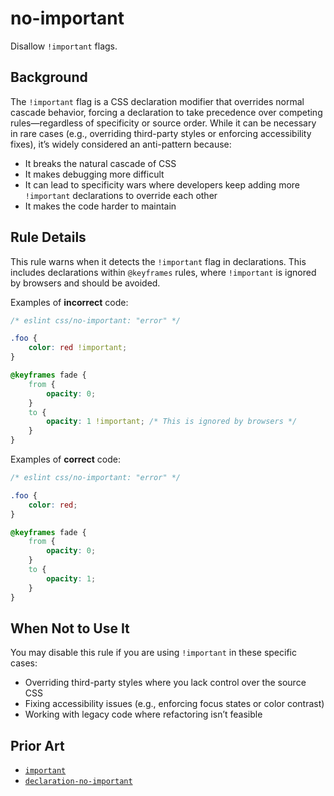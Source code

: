 # no-important

Disallow `!important` flags.

## Background

The `!important` flag is a CSS declaration modifier that overrides normal cascade behavior, forcing a declaration to take precedence over competing rules—regardless of specificity or source order. While it can be necessary in rare cases (e.g., overriding third-party styles or enforcing accessibility fixes), it’s widely considered an anti-pattern because:

- It breaks the natural cascade of CSS
- It makes debugging more difficult
- It can lead to specificity wars where developers keep adding more `!important` declarations to override each other
- It makes the code harder to maintain

## Rule Details

This rule warns when it detects the `!important` flag in declarations. This includes declarations within `@keyframes` rules, where `!important` is ignored by browsers and should be avoided.

Examples of **incorrect** code:

```css
/* eslint css/no-important: "error" */

.foo {
	color: red !important;
}

@keyframes fade {
	from {
		opacity: 0;
	}
	to {
		opacity: 1 !important; /* This is ignored by browsers */
	}
}
```

Examples of **correct** code:

```css
/* eslint css/no-important: "error" */

.foo {
	color: red;
}

@keyframes fade {
	from {
		opacity: 0;
	}
	to {
		opacity: 1;
	}
}
```

## When Not to Use It

You may disable this rule if you are using `!important` in these specific cases:

- Overriding third-party styles where you lack control over the source CSS
- Fixing accessibility issues (e.g., enforcing focus states or color contrast)
- Working with legacy code where refactoring isn’t feasible

## Prior Art

- [`important`](https://github.com/CSSLint/csslint/wiki/Disallow-%21important)
- [`declaration-no-important`](https://stylelint.io/user-guide/rules/declaration-no-important/)

